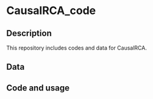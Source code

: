 # CausalRCA_code

## Description

This repository includes codes and data for CausalRCA. 

## Data 


## Code and usage
